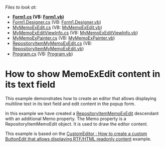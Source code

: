 <!-- default file list -->
*Files to look at*:

* **[Form1.cs](./CS/WindowsApplication1/Form1.cs) (VB: [Form1.vb](./VB/WindowsApplication1/Form1.vb))**
* [Form1.Designer.cs](./CS/WindowsApplication1/Form1.Designer.cs) (VB: [Form1.Designer.vb](./VB/WindowsApplication1/Form1.Designer.vb))
* [MyMemoExEdit.cs](./CS/WindowsApplication1/MyMemoExEdit/MyMemoExEdit.cs) (VB: [MyMemoExEdit.vb](./VB/WindowsApplication1/MyMemoExEdit/MyMemoExEdit.vb))
* [MyMemoExEditViewInfo.cs](./CS/WindowsApplication1/MyMemoExEdit/MyMemoExEditViewInfo.cs) (VB: [MyMemoExEditViewInfo.vb](./VB/WindowsApplication1/MyMemoExEdit/MyMemoExEditViewInfo.vb))
* [MyMemoExPainter.cs](./CS/WindowsApplication1/MyMemoExEdit/MyMemoExPainter.cs) (VB: [MyMemoExPainter.vb](./VB/WindowsApplication1/MyMemoExEdit/MyMemoExPainter.vb))
* [RepositoryItemMyMemoExEdit.cs](./CS/WindowsApplication1/MyMemoExEdit/RepositoryItemMyMemoExEdit.cs) (VB: [RepositoryItemMyMemoExEdit.vb](./VB/WindowsApplication1/MyMemoExEdit/RepositoryItemMyMemoExEdit.vb))
* [Program.cs](./CS/WindowsApplication1/Program.cs) (VB: [Program.vb](./VB/WindowsApplication1/Program.vb))
<!-- default file list end -->
# How to show MemoExEdit content in its text field


<p>This example demonstrates how to create an editor that allows displaying multiline text in its text field and edit content in the popup form.</p><p>In this example we have created a <a href="http://documentation.devexpress.com/#WindowsForms/clsDevExpressXtraEditorsRepositoryRepositoryItemMemoExEdittopic"><u>RepositoryItemMemoExEdit</u></a> descendant with an additional Memo property. The Memo property is a RepositoryItemMemoEdit object. It is used to draw the editor content.</p><p>This example is based on the <a href="https://www.devexpress.com/Support/Center/p/E2880">CustomEditor : How to create a custom ButtonEdit that allows displaying RTF/HTML readonly content</a> example.</p><br />


<br/>



